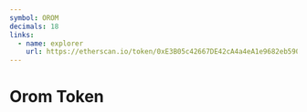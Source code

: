 ```yaml
---
symbol: OROM
decimals: 18
links:
  - name: explorer
    url: https://etherscan.io/token/0xE3B05c42667DE42cA4a4eA1e9682eb590b6A65D1
---
```


# Orom Token
